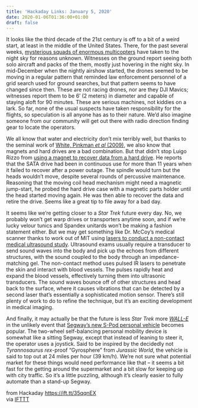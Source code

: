 ```yaml
---
title: 'Hackaday Links: January 5, 2020'
date: 2020-01-06T01:36:00+01:00
draft: false
---
```


It looks like the third decade of the 21st century is off to a bit of a weird start, at least in the middle of the United States. There, for the past several weeks, [mysterious squads of enormous multicopters](https://www.msn.com/en-us/news/us/its-creepy-unexplained-drones-are-swarming-by-night-over-colorado/ar-BBYwMD8) have taken to the night sky for reasons unknown. Witnesses on the ground report seeing both solo aircraft and packs of the them, mostly just hovering in the night sky. In mid-December when the nightly airshow started, the drones seemed to be moving in a regular pattern that reminded law enforcement personnel of a grid search used for ground searches, but that pattern seems to have changed since then. These are not racing drones, nor are they DJI Mavics; witnesses report them to be 6′ (2 meters) in diameter and capable of staying aloft for 90 minutes. These are serious machines, not kiddies on a lark. So far, none of the usual suspects have taken responsibility for the flights, so speculation is all anyone has as to their nature. We’d also imagine someone from our community will get out there with radio direction finding gear to locate the operators.

We all know that water and electricity don’t mix terribly well, but thanks to the seminal work of [White, Pinkman _et al_ (2009)](https://www.youtube.com/watch?v=gzCXowhks80), we also know that magnets and hard drives are a bad combination. But that didn’t stop Luigo Rizzo from [using a magnet to recover data from a hard drive](http://info.iet.unipi.it/~luigi/recover-hd/text.html). He reports that the SATA drive had been in continuous use for more than 11 years when it failed to recover after a power outage. The spindle would turn but the heads wouldn’t move, despite several rounds of percussive maintenance. Reasoning that the moving coil head mechanism might need a magnetic jump-start, he probed the hard drive case with a magnetic parts holder until the head started moving again. He was then able to recover the data and retire the drive. Seems like a great tip to file away for a bad day.

It seems like we’re getting closer to a _Star Trek_ future every day. No, we probably won’t get warp drives or transporters anytime soon, and if we’re lucky velour tunics and Spandex unitards won’t be making a fashion statement either. But we may get something like Dr. McCoy’s medical scanner thanks to work out of MIT using [lasers to conduct a non-contact medical ultrasound study](http://news.mit.edu/2019/first-laser-ultrasound-images-humans-1219). Ultrasound exams usually require a transducer to send sound waves into the body and pick up the echoes from different structures, with the sound coupled to the body through an impedance-matching gel. The non-contact method uses pulsed IR lasers to penetrate the skin and interact with blood vessels. The pulses rapidly heat and expand the blood vessels, effectively turning them into ultrasonic transducers. The sound waves bounce off of other structures and head back to the surface, where it causes vibrations that can be detected by a second laser that’s essentially a sophisticated motion sensor. There’s still plenty of work to do to refine the technique, but it’s an exciting development in medical imaging.

And finally, it may actually be that the future is less _Star Trek_ more [_WALL-E_](https://www.youtube.com/watch?v=s-kdRdzxdZQ) in the unlikely event that [Segway’s new S-Pod personal vehicle](https://www.theverge.com/2020/1/3/21047217/segway-s-pod-personal-vehicle-self-balancing-wheelchair-ces-2020) becomes popular. The two-wheel self-balancing personal mobility device is somewhat like a sitting Segway, except that instead of leaning to steer it, the operator uses a joystick. Said to be inspired by the decidedly not _Tyrannosaurus rex_\-proof “Gyrosphere” from _Jurassic World_, the vehicle is said to top out at 24 miles per hour (39 km/h). We’re not sure what potential market for these things would need performance like that – it seems a bit fast for the getting around the supermarket and a bit slow for keeping up with city traffic. So it’s a little puzzling, although it’s clearly easier to fully automate than a stand-up Segway.

  
  
from Hackaday https://ift.tt/35qqnEX  
via [IFTTT](https://ifttt.com/?ref=da&site=blogger)